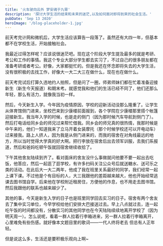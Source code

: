 ```yaml
---
title: '火车驶向云外 梦安魂于九霄'
description: '探讨大学生活的结束和未来的迷茫,以及如何面对即将到来的社会生活。'
pubDate: 'Sep 13 2020'
heroImage: '/blog-placeholder-1.jpg'
---
```


前天考完计网和微机后，大学生活应该算告一段落了。虽然还有大四一年，但基本都不在学校生活，开始接触社会。

我最近过得怎样呢？应该说很迷茫吧。现在这个阶段大学生提及最多的就是考研、考公和工作的事情。我这个专业大部分学生都去实习了，不过自己的很多朋友都在准备考研或者考公。好像，大家都挺忙的。但是我还在怀念即将失去的大学生活，没有很积极的去找工作，好像大一大二大三在做什么，现在也在做什么。

前天考完试后打算久违地约人拍照，但是问了一圈，师弟师妹们都在忙着准备迎接新生（新生今天报道）和期末考。就感觉我和他们的生活已经不同了，他们还那么年轻，那么有活力，就像我当初一样。

然后，今天新生入学。今年因为疫情原因，学校的迎新活动没那么隆重了。让学生从体育馆侧门进来，坐校巴来到少康楼前面报到，各个学院在少康楼那里搭个帐篷迎接新生。我当年入学的时候，也是走的侧门（因为那时候汽车导航到侧门了）。然后打电话给同乡会的师兄过来帮忙借我。同乡会的师兄真的很热情，我那时候是中午来的，他们一知道我来了立马开着女装摩托（那个时候学校还可以开电动车）过来接我。路上人挤人，因为我是从侧门进来的，而我的宿舍在对角线最远的地方，所以当时觉得大学真的好大啊。把行李放在宿舍后出去领军训服，去我们系报道，然后和爸妈吃顿午饭就回宿舍继续收拾了。

下午其他舍友陆续到齐了。看对面床的舍友没什么事做就问他要不要一起出去吃饭，他答应，然后一起逛了逛学校，有许多扫码关注公众号后就送糖水、送可乐之类的活动。在此后大一大二两年，他成了我在班里关系最好的同学，我们经常一起上课下课。不过他是个有目标的人，大三我跟他的差距越来越大，他也开始经常逃课去图书馆自学。后来他在学校附近租房住，方便他的作息，也不用走去图书馆。然后我跟他的联系也越来越少了。

其他的事，今天是新生入学的日子也是班里同学回去实习的日子。宿舍有两个舍友去了集中实习单位，今早学校给他们安排大巴接送过去。早上八点就过去，连一起吃午饭的时间都没有，分散实习的其他同学也在今天陆陆续续地离开学校了（因为明天周一）。怎么说呢，看着一群人拉着行李箱进来，另一群人拉着行李箱离开，心里难免有些伤感。就好像本文题目里的歌词——一代人终将老去 但总有人正年轻。

但是说这么多，生活还是要积极乐观向上啊~
